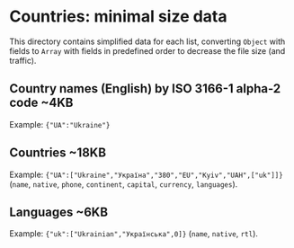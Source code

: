 # Countries: minimal size data

This directory contains simplified data for each list,
converting `Object` with fields to `Array` with fields in predefined order to decrease the file size (and traffic).

## Country names (English) by **ISO 3166-1 alpha-2** code ~4KB

Example: `{"UA":"Ukraine"}`

## Countries ~18KB

Example: `{"UA":["Ukraine","Україна","380","EU","Kyiv","UAH",["uk"]]}`
(`name`, `native`, `phone`, `continent`, `capital`, `currency`, `languages`).

## Languages ~6KB

Example: `{"uk":["Ukrainian","Українська",0]}`
(`name`, `native`, `rtl`).
